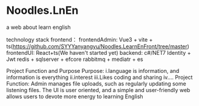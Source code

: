 # Noodles.LnEn
a web about learn english

technology stack
  frontend：
    frontendAdmin:
      Vue3 + vite + ts(https://github.com/SYYYanyangyu/Noodles.LearnEnFront/tree/master)
    frontendUI:
      React+ts(We haven't started yet)
  backend:
    c#/NET7
    Identity + Jwt
    redis + sqlserver + efcore
    rabbitmq + mediatr + es

Project Function and Purpose
  Purpose:
    i.language is information, and information is everything
    ii.interest
    iii.Likes coding and sharing
    iv....
  Project Function:
    Admin manages file uploads, such as regularly updating some listening files. 
    The UI is user oriented, and a simple and user-friendly web allows users to devote more energy to learning English
    
